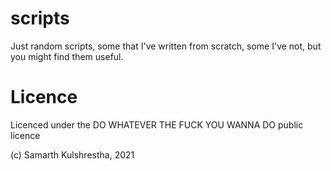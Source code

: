 # scripts
Just random scripts, some that I've written from scratch, some I've not, but you might find them useful.

# Licence

Licenced under the DO WHATEVER THE FUCK YOU WANNA DO public licence

(c) Samarth Kulshrestha, 2021
